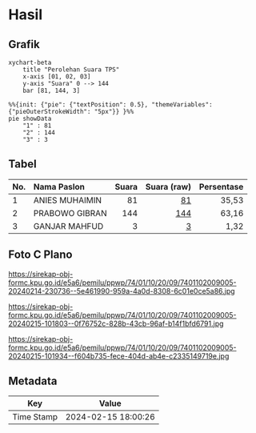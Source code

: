 # Hasil

## Grafik

```mermaid
xychart-beta
    title "Perolehan Suara TPS"
    x-axis [01, 02, 03]
    y-axis "Suara" 0 --> 144
    bar [81, 144, 3]
```

```mermaid
%%{init: {"pie": {"textPosition": 0.5}, "themeVariables": {"pieOuterStrokeWidth": "5px"}} }%%
pie showData
    "1" : 81
    "2" : 144
    "3" : 3
```

## Tabel

| No. | Nama Paslon    | Suara | Suara (raw) | Persentase |
|:--- |:-------------- | -----:| -----------:| ----------:|
| 1   | ANIES MUHAIMIN | 81    | [81][p-1]   | 35,53      |
| 2   | PRABOWO GIBRAN | 144   | [144][p-2]  | 63,16      |
| 3   | GANJAR MAHFUD  | 3     | [3][p-3]    | 1,32       |


[p-1]: https://github.com/gigit-pemilu/pemilu-2024-74-sulawesi-tenggara/blob/main/pilpres/hitung-suara/sub/74-sulawesi-tenggara/sub/01-kolaka/sub/10-wolo/sub/2009-lapao-pao/sub/005-tps/sub/paslon-1.txt
[p-2]: https://github.com/gigit-pemilu/pemilu-2024-74-sulawesi-tenggara/blob/main/pilpres/hitung-suara/sub/74-sulawesi-tenggara/sub/01-kolaka/sub/10-wolo/sub/2009-lapao-pao/sub/005-tps/sub/paslon-2.txt
[p-3]: https://github.com/gigit-pemilu/pemilu-2024-74-sulawesi-tenggara/blob/main/pilpres/hitung-suara/sub/74-sulawesi-tenggara/sub/01-kolaka/sub/10-wolo/sub/2009-lapao-pao/sub/005-tps/sub/paslon-3.txt

## Foto C Plano

https://sirekap-obj-formc.kpu.go.id/e5a6/pemilu/ppwp/74/01/10/20/09/7401102009005-20240214-230736--5e461990-959a-4a0d-8308-6c01e0ce5a86.jpg

https://sirekap-obj-formc.kpu.go.id/e5a6/pemilu/ppwp/74/01/10/20/09/7401102009005-20240215-101803--0f76752c-828b-43cb-96af-b14f1bfd6791.jpg

https://sirekap-obj-formc.kpu.go.id/e5a6/pemilu/ppwp/74/01/10/20/09/7401102009005-20240215-101934--f604b735-fece-404d-ab4e-c2335149719e.jpg


## Metadata

| Key        | Value               |
| ---------- | ------------------- |
| Time Stamp | 2024-02-15 18:00:26 |



